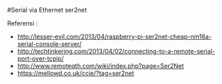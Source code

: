 #Serial via Ethernet ser2net

Referensi :
- http://lesser-evil.com/2013/04/raspberry-pi-ser2net-cheap-nm16a-serial-console-server/
- http://techtinkering.com/2013/04/02/connecting-to-a-remote-serial-port-over-tcpip/
- http://www.remoteqth.com/wiki/index.php?page=Ser2Net
- https://mellowd.co.uk/ccie/?tag=ser2net
